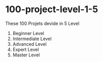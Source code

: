 # 100-project-level-1-5

These 100 Projets devide in 5 Level 
1. Beginner Level
2. Intermediate Level
3. Advanced Level
4. Expert Level
5. Master Level
